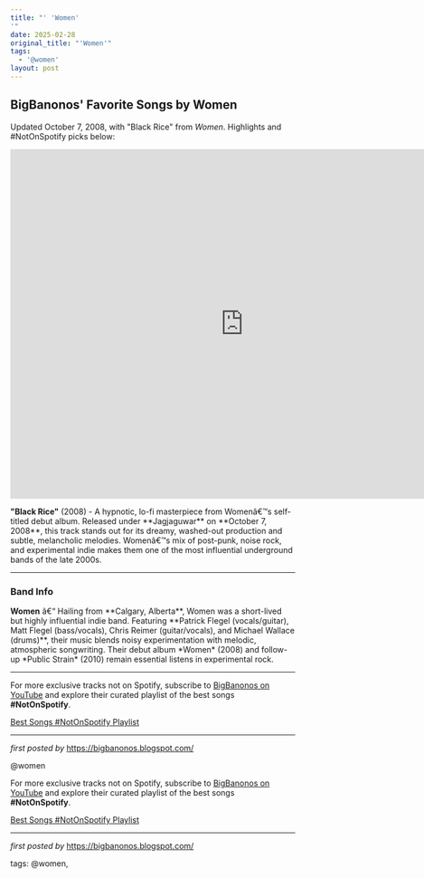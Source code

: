 ```yaml
---
title: "' 'Women'
'"
date: 2025-02-28
original_title: "'Women'"
tags:
  - '@women'
layout: post
---
```

<h2>BigBanonos' Favorite Songs by Women</h2> <p>Updated October 7, 2008, with "Black Rice" from <em>Women</em>. Highlights and #NotOnSpotify picks below:</p> <iframe width="824" height="618" src="https://www.youtube.com/embed/DptUR5kz3jI" title="Black Rice - Women" frameborder="0" allow="accelerometer; autoplay; clipboard-write; encrypted-media; gyroscope; picture-in-picture; web-share" referrerpolicy="strict-origin-when-cross-origin" allowfullscreen></iframe> <p><strong>"Black Rice"</strong> (2008) - A hypnotic, lo-fi masterpiece from Womenâ€™s self-titled debut album. Released under **Jagjaguwar** on **October 7, 2008**, this track stands out for its dreamy, washed-out production and subtle, melancholic melodies. Womenâ€™s mix of post-punk, noise rock, and experimental indie makes them one of the most influential underground bands of the late 2000s.</p> <hr /> <h3>Band Info</h3> <p><strong>Women</strong> â€“ Hailing from **Calgary, Alberta**, Women was a short-lived but highly influential indie band. Featuring **Patrick Flegel (vocals/guitar), Matt Flegel (bass/vocals), Chris Reimer (guitar/vocals), and Michael Wallace (drums)**, their music blends noisy experimentation with melodic, atmospheric songwriting. Their debut album *Women* (2008) and follow-up *Public Strain* (2010) remain essential listens in experimental rock.</p> <hr /> <div> <p>For more exclusive tracks not on Spotify, subscribe to <a href="https://www.youtube.com/@BigBanonos" target="_blank">BigBanonos on YouTube</a> and explore their curated playlist of the best songs <strong>#NotOnSpotify</strong>.</p> <p><a href="https://www.youtube.com/playlist?list=PLtuNtuTatqI0kFahUCbtbfenC_ET5O_tr" target="_blank">Best Songs #NotOnSpotify Playlist</a></p>
</div> <hr /> <p><em>first posted by</em> <a href="https://bigbanonos.blogspot.com/" rel="noopener" target="_blank">https://bigbanonos.blogspot.com/</a></p> <!-- Tags -->
<p>@women</p>


<!--Subscribe and Playlist Links-->
<div>
    <p>For more exclusive tracks not on Spotify, subscribe to <a href="https://www.youtube.com/@BigBanonos" target="_blank">BigBanonos on YouTube</a> and explore their curated playlist of the best songs <strong>#NotOnSpotify</strong>.</p>
    <p><a href="https://www.youtube.com/playlist?list=PLtuNtuTatqI0kFahUCbtbfenC_ET5O_tr" target="_blank">Best Songs #NotOnSpotify Playlist<br /></a></p></div>

<hr />

<p><em>first posted by</em> <a href="https://bigbanonos.blogspot.com/" rel="noopener" target="_new">https://bigbanonos.blogspot.com/</a></p>

<p>tags: @women,</p>

